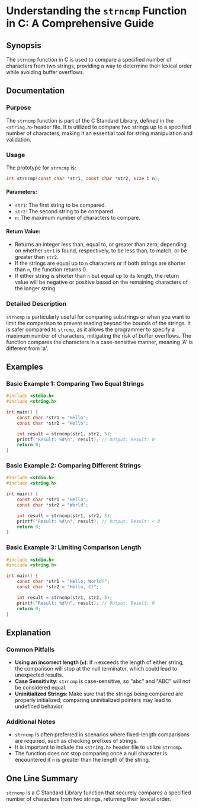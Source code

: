<!--
Meta Description: # Understanding the `strncmp` Function in C: A Comprehensive Guide ## Synopsis The `strncmp` function in C is used to compare a specified number of ch...
Meta Keywords: strncmp, string, result, strings, str1
-->

# Understanding the `strncmp` Function in C: A Comprehensive Guide

## Synopsis
The `strncmp` function in C is used to compare a specified number of characters from two strings, providing a way to determine their lexical order while avoiding buffer overflows.

## Documentation
### Purpose
The `strncmp` function is part of the C Standard Library, defined in the `<string.h>` header file. It is utilized to compare two strings up to a specified number of characters, making it an essential tool for string manipulation and validation.

### Usage
The prototype for `strncmp` is:

```c
int strncmp(const char *str1, const char *str2, size_t n);
```

#### Parameters:
- `str1`: The first string to be compared.
- `str2`: The second string to be compared.
- `n`: The maximum number of characters to compare.

#### Return Value:
- Returns an integer less than, equal to, or greater than zero, depending on whether `str1` is found, respectively, to be less than, to match, or be greater than `str2`.
- If the strings are equal up to `n` characters or if both strings are shorter than `n`, the function returns 0.
- If either string is shorter than `n` but equal up to its length, the return value will be negative or positive based on the remaining characters of the longer string.

### Detailed Description
`strncmp` is particularly useful for comparing substrings or when you want to limit the comparison to prevent reading beyond the bounds of the strings. It is safer compared to `strcmp`, as it allows the programmer to specify a maximum number of characters, mitigating the risk of buffer overflows. The function compares the characters in a case-sensitive manner, meaning 'A' is different from 'a'.

## Examples
### Basic Example 1: Comparing Two Equal Strings
```c
#include <stdio.h>
#include <string.h>

int main() {
    const char *str1 = "Hello";
    const char *str2 = "Hello";

    int result = strncmp(str1, str2, 5);
    printf("Result: %d\n", result); // Output: Result: 0
    return 0;
}
```

### Basic Example 2: Comparing Different Strings
```c
#include <stdio.h>
#include <string.h>

int main() {
    const char *str1 = "Hello";
    const char *str2 = "World";

    int result = strncmp(str1, str2, 5);
    printf("Result: %d\n", result); // Output: Result: < 0
    return 0;
}
```

### Basic Example 3: Limiting Comparison Length
```c
#include <stdio.h>
#include <string.h>

int main() {
    const char *str1 = "Hello, World!";
    const char *str2 = "Hello, C!";

    int result = strncmp(str1, str2, 5);
    printf("Result: %d\n", result); // Output: Result: 0
    return 0;
}
```

## Explanation
### Common Pitfalls
- **Using an incorrect length (`n`)**: If `n` exceeds the length of either string, the comparison will stop at the null terminator, which could lead to unexpected results.
- **Case Sensitivity**: `strncmp` is case-sensitive, so "abc" and "ABC" will not be considered equal.
- **Uninitialized Strings**: Make sure that the strings being compared are properly initialized; comparing uninitialized pointers may lead to undefined behavior.

### Additional Notes
- `strncmp` is often preferred in scenarios where fixed-length comparisons are required, such as checking prefixes of strings.
- It is important to include the `<string.h>` header file to utilize `strncmp`.
- The function does not stop comparing once a null character is encountered if `n` is greater than the length of the string.

## One Line Summary
`strncmp` is a C Standard Library function that securely compares a specified number of characters from two strings, returning their lexical order.